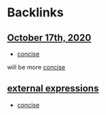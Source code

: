 
# Backlinks
## [October 17th, 2020](<October 17th, 2020.md>)
- [concise](<concise.md>)

will be more [concise](<concise.md>)

## [external expressions](<external expressions.md>)
- [concise](<concise.md>)

